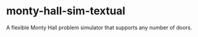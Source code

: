 # monty-hall-sim-textual
A flexible Monty Hall problem simulator that supports any number of doors.
